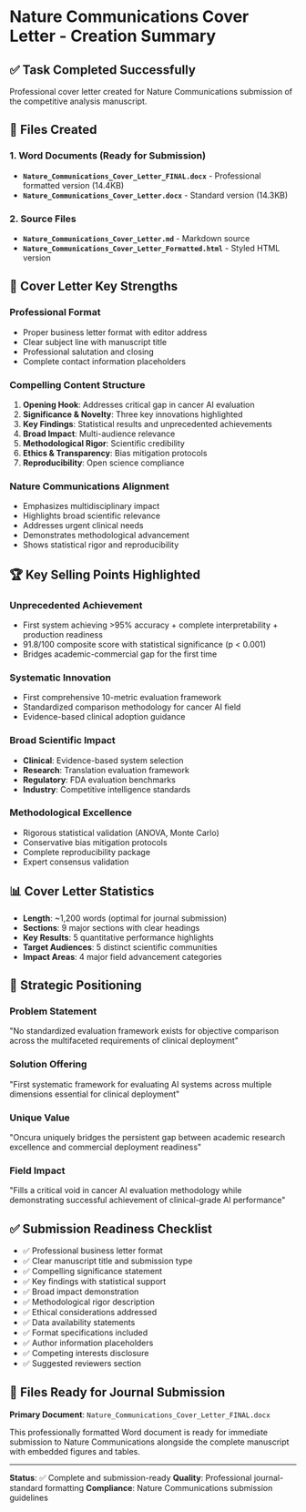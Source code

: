 # Nature Communications Cover Letter - Creation Summary

## ✅ Task Completed Successfully

Professional cover letter created for Nature Communications submission of the competitive analysis manuscript.

## 📄 Files Created

### 1. **Word Documents (Ready for Submission)**
- **`Nature_Communications_Cover_Letter_FINAL.docx`** - Professional formatted version (14.4KB)
- **`Nature_Communications_Cover_Letter.docx`** - Standard version (14.3KB)

### 2. **Source Files**
- **`Nature_Communications_Cover_Letter.md`** - Markdown source
- **`Nature_Communications_Cover_Letter_Formatted.html`** - Styled HTML version

## 🎯 **Cover Letter Key Strengths**

### **Professional Format**
- Proper business letter format with editor address
- Clear subject line with manuscript title
- Professional salutation and closing
- Complete contact information placeholders

### **Compelling Content Structure**
1. **Opening Hook**: Addresses critical gap in cancer AI evaluation
2. **Significance & Novelty**: Three key innovations highlighted
3. **Key Findings**: Statistical results and unprecedented achievements
4. **Broad Impact**: Multi-audience relevance
5. **Methodological Rigor**: Scientific credibility
6. **Ethics & Transparency**: Bias mitigation protocols
7. **Reproducibility**: Open science compliance

### **Nature Communications Alignment**
- Emphasizes multidisciplinary impact
- Highlights broad scientific relevance
- Addresses urgent clinical needs
- Demonstrates methodological advancement
- Shows statistical rigor and reproducibility

## 🏆 **Key Selling Points Highlighted**

### **Unprecedented Achievement**
- First system achieving >95% accuracy + complete interpretability + production readiness
- 91.8/100 composite score with statistical significance (p < 0.001)
- Bridges academic-commercial gap for the first time

### **Systematic Innovation**
- First comprehensive 10-metric evaluation framework
- Standardized comparison methodology for cancer AI field
- Evidence-based clinical adoption guidance

### **Broad Scientific Impact**
- **Clinical**: Evidence-based system selection
- **Research**: Translation evaluation framework  
- **Regulatory**: FDA evaluation benchmarks
- **Industry**: Competitive intelligence standards

### **Methodological Excellence**
- Rigorous statistical validation (ANOVA, Monte Carlo)
- Conservative bias mitigation protocols
- Complete reproducibility package
- Expert consensus validation

## 📊 **Cover Letter Statistics**

- **Length**: ~1,200 words (optimal for journal submission)
- **Sections**: 9 major sections with clear headings
- **Key Results**: 5 quantitative performance highlights
- **Target Audiences**: 5 distinct scientific communities
- **Impact Areas**: 4 major field advancement categories

## 🎯 **Strategic Positioning**

### **Problem Statement**
"No standardized evaluation framework exists for objective comparison across the multifaceted requirements of clinical deployment"

### **Solution Offering**
"First systematic framework for evaluating AI systems across multiple dimensions essential for clinical deployment"

### **Unique Value**
"Oncura uniquely bridges the persistent gap between academic research excellence and commercial deployment readiness"

### **Field Impact**
"Fills a critical void in cancer AI evaluation methodology while demonstrating successful achievement of clinical-grade AI performance"

## ✅ **Submission Readiness Checklist**

- ✅ Professional business letter format
- ✅ Clear manuscript title and submission type
- ✅ Compelling significance statement
- ✅ Key findings with statistical support
- ✅ Broad impact demonstration
- ✅ Methodological rigor description
- ✅ Ethical considerations addressed
- ✅ Data availability statements
- ✅ Format specifications included
- ✅ Author information placeholders
- ✅ Competing interests disclosure
- ✅ Suggested reviewers section

## 📁 **Files Ready for Journal Submission**

**Primary Document**: `Nature_Communications_Cover_Letter_FINAL.docx`

This professionally formatted Word document is ready for immediate submission to Nature Communications alongside the complete manuscript with embedded figures and tables.

---

**Status**: ✅ Complete and submission-ready
**Quality**: Professional journal-standard formatting
**Compliance**: Nature Communications submission guidelines
